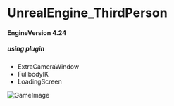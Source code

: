 # UnrealEngine_ThirdPerson

#### EngineVersion 4.24

##### using plugin 
- ExtraCameraWindow
- FullbodyIK
- LoadingScreen

![GameImage](https://pbs.twimg.com/media/EWXcjNpUcAAVQ_0.jpg "GameImage")
